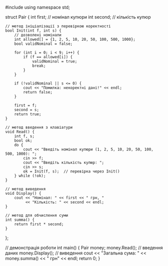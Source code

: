 #include <iostream>
using namespace std;

struct Pair {
    int first;   // номінал купюри
    int second;  // кількість купюр

    // метод ініціалізації з перевіркою коректності
    bool Init(int f, int s) {
        // дозволені номінали
        int allowed[] = {1, 2, 5, 10, 20, 50, 100, 500, 1000};
        bool validNominal = false;

        for (int i = 0; i < 9; i++) {
            if (f == allowed[i]) {
                validNominal = true;
                break;
            }
        }

        if (!validNominal || s <= 0) {
            cout << "Помилка: некоректні дані!" << endl;
            return false;
        }

        first = f;
        second = s;
        return true;
    }

    // метод введення з клавіатури
    void Read() {
        int f, s;
        bool ok;
        do {
            cout << "Введіть номінал купюри (1, 2, 5, 10, 20, 50, 100, 500, 1000): ";
            cin >> f;
            cout << "Введіть кількість купюр: ";
            cin >> s;
            ok = Init(f, s);  // перевірка через Init()
        } while (!ok);
    }

    // метод виведення
    void Display() {
        cout << "Номінал: " << first << " грн, "
             << "Кількість: " << second << endl;
    }

    // метод для обчислення суми
    int summa() {
        return first * second;
    }
};

// демонстрація роботи
int main() {
    Pair money;
    money.Read();        // введення даних
    money.Display();     // виведення
    cout << "Загальна сума: " << money.summa() << " грн" << endl;
    return 0;
}
